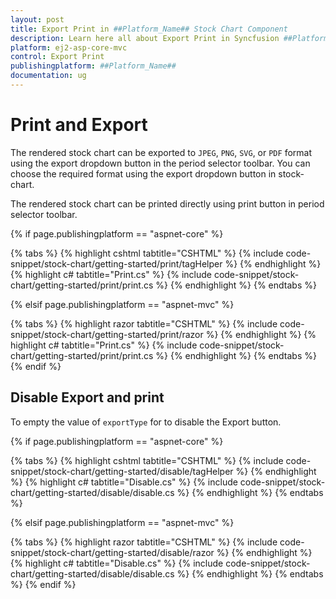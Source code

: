 ```yaml
---
layout: post
title: Export Print in ##Platform_Name## Stock Chart Component
description: Learn here all about Export Print in Syncfusion ##Platform_Name## Stock Chart component and more.
platform: ej2-asp-core-mvc
control: Export Print
publishingplatform: ##Platform_Name##
documentation: ug
---
```



# Print and Export

The rendered stock chart can be exported to `JPEG`, `PNG`, `SVG`, or `PDF` format using the export dropdown button in the period selector toolbar. You can choose the required format using the export dropdown button in stock-chart.

The rendered stock chart can be printed directly using print button in period selector toolbar.

{% if page.publishingplatform == "aspnet-core" %}

{% tabs %}
{% highlight cshtml tabtitle="CSHTML" %}
{% include code-snippet/stock-chart/getting-started/print/tagHelper %}
{% endhighlight %}
{% highlight c# tabtitle="Print.cs" %}
{% include code-snippet/stock-chart/getting-started/print/print.cs %}
{% endhighlight %}
{% endtabs %}

{% elsif page.publishingplatform == "aspnet-mvc" %}

{% tabs %}
{% highlight razor tabtitle="CSHTML" %}
{% include code-snippet/stock-chart/getting-started/print/razor %}
{% endhighlight %}
{% highlight c# tabtitle="Print.cs" %}
{% include code-snippet/stock-chart/getting-started/print/print.cs %}
{% endhighlight %}
{% endtabs %}
{% endif %}



## Disable Export and print

To empty the value of `exportType` for to disable the Export button.

{% if page.publishingplatform == "aspnet-core" %}

{% tabs %}
{% highlight cshtml tabtitle="CSHTML" %}
{% include code-snippet/stock-chart/getting-started/disable/tagHelper %}
{% endhighlight %}
{% highlight c# tabtitle="Disable.cs" %}
{% include code-snippet/stock-chart/getting-started/disable/disable.cs %}
{% endhighlight %}
{% endtabs %}

{% elsif page.publishingplatform == "aspnet-mvc" %}

{% tabs %}
{% highlight razor tabtitle="CSHTML" %}
{% include code-snippet/stock-chart/getting-started/disable/razor %}
{% endhighlight %}
{% highlight c# tabtitle="Disable.cs" %}
{% include code-snippet/stock-chart/getting-started/disable/disable.cs %}
{% endhighlight %}
{% endtabs %}
{% endif %}

